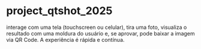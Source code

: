 # project_qtshot_2025
interage com uma tela (touchscreen ou celular), tira uma foto, visualiza o resultado com uma moldura do usuário e, se aprovar, pode baixar a imagem via QR Code. A experiência é rápida e contínua.
